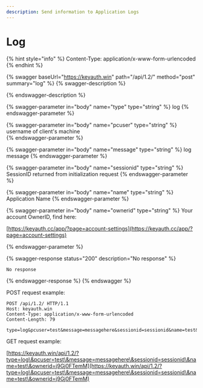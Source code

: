 ```yaml
---
description: Send information to Application Logs
---
```


# Log

{% hint style="info" %}
Content-Type: application/x-www-form-urlencoded
{% endhint %}

{% swagger baseUrl="https://keyauth.win" path="/api/1.2/" method="post" summary="log" %}
{% swagger-description %}

{% endswagger-description %}

{% swagger-parameter in="body" name="type" type="string" %}
log
{% endswagger-parameter %}

{% swagger-parameter in="body" name="pcuser" type="string" %}
username of client's machine	
{% endswagger-parameter %}

{% swagger-parameter in="body" name="message" type="string" %}
log message	
{% endswagger-parameter %}

{% swagger-parameter in="body" name="sessionid" type="string" %}
SessionID returned from initialization request
{% endswagger-parameter %}

{% swagger-parameter in="body" name="name" type="string" %}
Application Name
{% endswagger-parameter %}

{% swagger-parameter in="body" name="ownerid" type="string" %}
Your account OwnerID, find here: 

[https://keyauth.cc/app/?page=account-settings](https://keyauth.cc/app/?page=account-settings)


{% endswagger-parameter %}

{% swagger-response status="200" description="No response" %}
```
No response
```
{% endswagger-response %}
{% endswagger %}

POST request example:

```http
POST /api/1.2/ HTTP/1.1
Host: keyauth.win
Content-Type: application/x-www-form-urlencoded
Content-Length: 79

type=log&pcuser=test&message=messagehere&sessionid=sessionid&name=test&ownerid=j9Gj0FTemM
```

GET request example:

[https://keyauth.win/api/1.2/?type=log\&pcuser=test\&message=messagehere\&sessionid=sessionid\&name=test\&ownerid=j9Gj0FTemM](https://keyauth.win/api/1.2/?type=log\&pcuser=test\&message=messagehere\&sessionid=sessionid\&name=test\&ownerid=j9Gj0FTemM)

